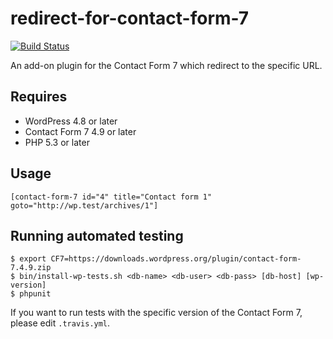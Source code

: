 # redirect-for-contact-form-7

[![Build Status](https://travis-ci.org/tarosky/redirect-for-contact-form-7.svg?branch=master)](https://travis-ci.org/tarosky/redirect-for-contact-form-7)

An add-on plugin for the Contact Form 7 which redirect to the specific URL.

## Requires

* WordPress 4.8 or later
* Contact Form 7 4.9 or later
* PHP 5.3 or later

## Usage

```
[contact-form-7 id="4" title="Contact form 1" goto="http://wp.test/archives/1"]
```

## Running automated testing

```
$ export CF7=https://downloads.wordpress.org/plugin/contact-form-7.4.9.zip
$ bin/install-wp-tests.sh <db-name> <db-user> <db-pass> [db-host] [wp-version]
$ phpunit
```

If you want to run tests with the specific version of the Contact Form 7, please edit `.travis.yml`.
